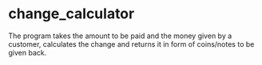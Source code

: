 # change_calculator
The program takes the amount to be paid and the money given by a customer, calculates the change and returns it in form of coins/notes to be given back.
